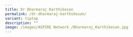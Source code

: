 ```yaml
---
title: Dr Dharmaraj Karthikesan
permalink: /dr-dharmaraj-karthikesan/
variant: tiptap
description: ""
image: /images/ASPIRE Network /Dharmaraj_Karthikesan.jpg
---
```

